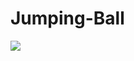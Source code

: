 # Jumping-Ball

![](https://github.com/furkanselcuk11/Jumping-Ball/blob/main/Assets/Textures/jump-ball.gif)
